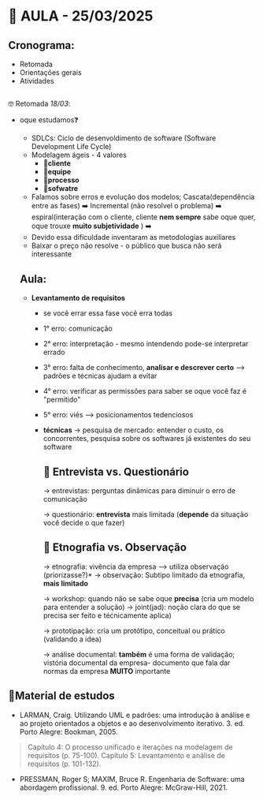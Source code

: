 # 📅 AULA - 25/03/2025

## Cronograma: 
* Retomada
* Orientações gerais
* Atividades
##

 🤓 Retomada *18/03*: 
 * oque estudamos❓
    * SDLCs: Ciclo de desenvoldimento de software (Software Development Life Cycle)
    * Modelagem ágeis - 4 valores
      * 👤**cliente** 
      * 👥**equipe**
      * 🔄**processo**
      * 🎯**sofwatre**
    * Falamos sobre erros e evolução dos modelos; Cascata(dependência entre as fases) ➡️ Incremental (não resolvel o problema) ➡️ espiral(interação com o cliente, cliente **nem sempre** sabe oque quer, oque trouxe **muito subjetividade** ) ➡️ 
    * Devido essa dificuldade inventaram as metodologias auxiliares
    * Baixar o preço não resolve -  o público que busca não será interessante
  
   ## Aula:

   * **Levantamento de requisitos**
       * se você errar essa fase você erra todas
       * 1° erro: comunicação
       * 2° erro: interpretação - mesmo intendendo pode-se interpretar errado
       * 3° erro: falta de conhecimento, **analisar e descrever certo** --> padrões e técnicas ajudam a evitar
       * 4° erro: verificar as permissões para saber se oque você faz é "permitido"
       * 5° erro: viés --> posicionamentos tedenciosos
     
       * **técnicas**
         -> pesquisa de mercado: entender o custo, os concorrentes,  pesquisa sobre os softwares já existentes do seu software
    
          ## 📝 Entrevista vs. Questionário 
         -> entrevistas: perguntas dinâmicas para diminuir o erro de comunicação
         
         -> questionário: **entrevista** mais limitada (**depende** da situação você decide o que fazer)
   
         ## 📝 Etnografia vs. Observação 
         -> etnografia: vivência da empresa --> utiliza observação (priorizasse?)*
         -> observação: Subtipo limitado da etnografia, **mais limitado**

         -> workshop: quando não se sabe oque **precisa** (cria um modelo para entender a solução)
         -> joint(jad): noção clara do que se precisa ser feito e técnicamente aplica)

         -> prototipação: cria um protótipo, conceitual ou prático (validando a idea)

         -> análise documental: **também** é uma forma de validação; vistória documental da empresa- documento que fala dar normas da empresa **MUITO** importante

## **📔Material de estudos**
    
* LARMAN, Craig. Utilizando UML e padrões: uma introdução à análise e ao projeto orientados a objetos e ao desenvolvimento iterativo. 3. ed. Porto Alegre:          Bookman, 2005.
> Capítulo 4: O processo unificado e iterações na modelagem de requisitos (p. 75-100).
> Capítulo 5: Levantamento e análise de requisitos (p. 101-132).

* PRESSMAN, Roger S; MAXIM, Bruce R. Engenharia de Software: uma abordagem profissional. 9. ed. Porto Alegre: McGraw-Hill, 2021.
         
     
